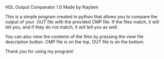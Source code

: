 HDL Output Comparator 1.0
Made by Nayben

This is a simple program created in python that allows you to compare the output of your .OUT file with the provided
CMP file. If the files match, it will tell you, and if they do not match, it will tell you as well.

You can also view the contents of the files by pressing the view file description button.
CMP file is on the top, OUT file is on the bottom.

Thank you for using my program!